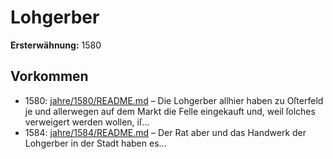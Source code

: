 # Lohgerber

**Ersterwähnung:** 1580

## Vorkommen
- 1580: [jahre/1580/README.md](../jahre/1580/README.md) – Die Lohgerber allhier haben zu Oſterfeld je und
allerwegen auf dem Markt die Felle eingekauft und, weil
ſolches verweigert werden wollen, iſ...
- 1584: [jahre/1584/README.md](../jahre/1584/README.md) – Der Rat aber und das Handwerk der Lohgerber
in der Stadt haben es...
